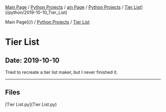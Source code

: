 [Main Page](/) / [Python Projects](/python) / [ain Page](/) / [Python Projects](/python) / [Tier List](/python/2019-10-10_Tier_List)](/python/2019-10-10_Tier_List)

Main Page](/) / [Python Projects](/python) / [Tier List](/python/2019-10-10_Tier_List)

# Tier List

## Date: 2019-10-10

Tried to recreate a tier list maker, but I never finished it.

-----

## Files

[Tier List.py](Tier List.py)